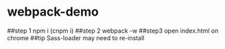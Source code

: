 # webpack-demo
##step 1
npm i (cnpm i)
##step 2
webpack -w
##step3
open index.html on chrome
##tip
Sass-loader may need to re-install

